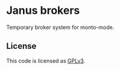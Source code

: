 Janus brokers
====

Temporary broker system for monto-mode.

License
----
This code is licensed as [GPLv3](https://www.gnu.org/licenses/gpl-3.0.en.html).
